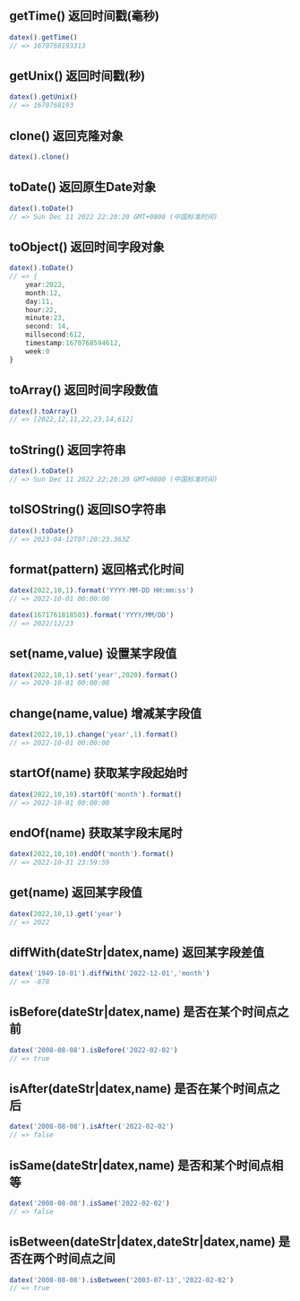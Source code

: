 ## getTime() 返回时间戳(毫秒)
```js
datex().getTime()
// => 1670768193313
```

## getUnix() 返回时间戳(秒)
```js
datex().getUnix()
// => 1670768193
```

## clone() 返回克隆对象
```js
datex().clone()
```

## toDate() 返回原生Date对象
```js
datex().toDate()
// => Sun Dec 11 2022 22:20:20 GMT+0800 (中国标准时间)
```

## toObject() 返回时间字段对象
```js
datex().toDate()
// => {
	year:2022,
	month:12,
	day:11,
	hour:22,
	minute:23,
	second: 14,
	millsecond:612,
	timestamp:1670768594612,
	week:0
}
```

## toArray() 返回时间字段数值
```js
datex().toArray()
// => [2022,12,11,22,23,14,612]
```

## toString() 返回字符串
```js
datex().toDate()
// => Sun Dec 11 2022 22:20:20 GMT+0800 (中国标准时间)
```

## toISOString() 返回ISO字符串
```js
datex().toDate()
// => 2023-04-12T07:20:23.363Z
```

## format(pattern) 返回格式化时间
```js
datex(2022,10,1).format('YYYY-MM-DD HH:mm:ss')
// => 2022-10-01 00:00:00

datex(1671761818503).format('YYYY/MM/DD')
// => 2022/12/23
```

## set(name,value) 设置某字段值
```js
datex(2022,10,1).set('year',2020).format()
// => 2020-10-01 00:00:00
```

## change(name,value) 增减某字段值
```js
datex(2022,10,1).change('year',1).format()
// => 2022-10-01 00:00:00
```

## startOf(name) 获取某字段起始时
```js
datex(2022,10,10).startOf('month').format()
// => 2022-10-01 00:00:00
```

## endOf(name) 获取某字段末尾时
```js
datex(2022,10,10).endOf('month').format()
// => 2022-10-31 23:59:59
```

## get(name) 返回某字段值
```js
datex(2022,10,1).get('year')
// => 2022
```

## diffWith(dateStr|datex,name) 返回某字段差值
```js
datex('1949-10-01').diffWith('2022-12-01','month')
// => -878
```

## isBefore(dateStr|datex,name) 是否在某个时间点之前
```js
datex('2008-08-08').isBefore('2022-02-02')
// => true
```

## isAfter(dateStr|datex,name) 是否在某个时间点之后
```js
datex('2008-08-08').isAfter('2022-02-02')
// => false
```

## isSame(dateStr|datex,name) 是否和某个时间点相等
```js
datex('2008-08-08').isSame('2022-02-02')
// => false
```

## isBetween(dateStr|datex,dateStr|datex,name) 是否在两个时间点之间
```js
datex('2008-08-08').isBetween('2003-07-13','2022-02-02')
// => true
```